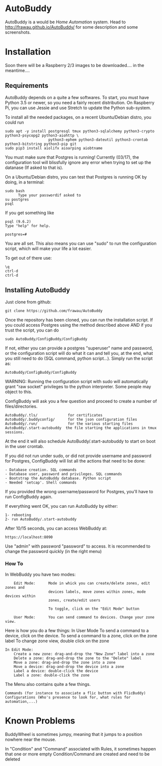# AutoBuddy

AutoBuddy is a would be *Home Automation* system. Head to http://frawau.github.io/AutoBuddy/ for some description and some screenshots.

# Installation

Soon there will be a Raspberry 2/3 images to be downloaded.... in the meantime....

## Requirements

AutoBuddy depends on a quite a few softwares. To start, you must have Python 3.5 or newer, so you need a fairly 
recent distribution. On Raspberry Pi, you can use Jessie and use Stretch to update the Python sub-system.

To install all the needed packages, on a recent Ubuntu/Debian distro, you could run

    sudo apt -y install postgresql tmux python3-sqlalchemy python3-crypto python3-psycopg2 python3-aiohttp \
                        python3-ephem python3-dateutil python3-crontab python3-bitstring python3-pip git
    sudo pip3 install aiolifx aioarping aiobtname

You must make sure that Postgres is running! Currently (03/17), the configuration tool will blissfully
ignore any error when trying to set up the datanase (If asked to that is).

On a Ubuntu/Debian distro, you can test that Postgres is running OK by doing, in a terminal:

    sudo bash
          Type your passwordif asked to
    su postgres
    psql

If you get something like

    psql (9.6.2)
    Type "help" for help.

    postgres=# 

You are all set. This also means you can use "sudo" to run the configuration script, which will make your life
a lot easier.

To get out of there use:

    \q
    ctrl-d
    ctrl-d



## Installing AutoBuddy

Just clone from github:

    git clone https://github.com/frawau/AutoBuddy
    
Once the repository has been cloned, you can run the installation script. If you could access Postgres using the method
described above AND if you trust the script, you can do

    sudo AutoBuddy/ConfigBuddy/ConfigBuddy
    
If not, either you can provide a postgres "superuser" name and password, or the configuration script
will do what it can and tell you, at the end, what you still need to do (SQL command, python script...).
Simply run the script as:

    AutoBuddy/ConfigBuddy/ConfigBuddy

WARNING: Running the configuration script with sudo will automatically grant "raw socket" privileges to
the python interpreter. Some people may object to this.


ConfigBuddy will ask you a few question and proceed to create a number of files/directories.
    
    AutoBuddy/.tls/              for certificates
    AutoBuddy/.buddyconfig/      for the json configuration files
    AutoBuddy/.run/              for the various starting files
    AutoBuddy/.start-autobuddy  the file starting the applications in tmux sessions.

At the end it will also schedule AutoBuddy/.start-autobuddy to start on boot in the user
crontab.

If you did not run under sudo, or did not provide username and password for Postgres, ConfigBuddy
will list all the actions that need to be done:
    
    - Database creation. SQL commands
    - Database user, password and privileges. SQL commands
    - Bootstrap the AutoBuddy database. Python script
    - Needed 'setcap'. Shell commands
    
If you provided the wrong username/password for Postgres, you'll have to run ConfigBuddy again.


If everything went OK, you can run AutoBuddy by either:

    1- rebooting
    2- run AutoBuddy/.start-autobuddy

After 10/15 seconds, you can access WebBuddy at:
    
    https://localhost:8090
    
Use "admin" with password "password" to access. It is recommended to change the password 
quickly (in the right menu)


### How To

In WebBuddy you have two modes:
        
        Edit Mode:      Mode in whick you can create/delete zones, edit zones and
                        devices labels, move zones within zones, mode devices within 
                        zones, create/edit users
                        
                        To toggle, click on the "Edit Mode" button
                        
        User Mode:      You can send command to devices. Change your zone view.
        

Here is how you do a few things:
    In User Mode
        To send a command to a device, click on the device. 
        To send a command to a zone, click on the zone label
        To change zone view, double click on the zone
        
    In Edit Mode:
        Create a new zone: drag-and-drop the "New Zone" label into a zone
        Delete a zone: drag-and-drop the zone to the "Delete" label
        Move a zone: drag-and-drop the zone into a zone
        Move a device: drag-and-drop the device into a zone
        Label a device: double-click the device
        Label a zone: double-click the zone
        
The Menu also contains quite a few things. 

    Commands (for instance to associate a flic button with FlicBuddy)
    Configurations (Who's presence to look for, what rules for automation,...)
        

# Known Problems


BuddyWheel is sometimes jumpy, meaning that it jumps to a position nowhere near the mouse.

In "Condition" and "Command" associated with Rules, it sometimes happen that one or more 
empty Condition/Command are created and need to be deleted